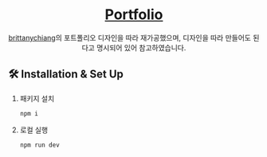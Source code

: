 <h1 align="center">
 <a href="https://bjh-github-io.vercel.app/" target="_blank"> Portfolio </a>
</h1>
<p align="center">
	 <a href="https://github.com/bchiang7" target="_blank">brittanychiang</a>의 포트폴리오 디자인을 따라 재가공했으며, 디자인을 따라 만들어도 된다고 명시되어 있어 참고하였습니다. <br>
</p>

## 🛠 Installation & Set Up

1. 패키지 설치

   ```sh
   npm i
   ```

2. 로컬 실행

   ```sh
   npm run dev
   ```
